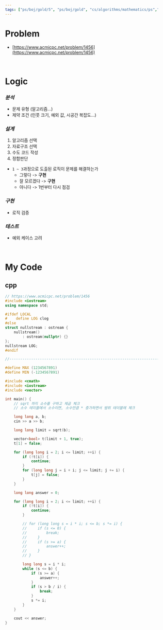 ```yaml
---
tags: ["ps/boj/gold/5", "ps/boj/gold", "cs/algorithms/mathematics/ps","cs/algorithms/number-theory/ps","cs/algorithms/primality-test/ps","cs/algorithms/sieve-of-eratosthenes/ps"]
---
```


# Problem
- [https://www.acmicpc.net/problem/1456](https://www.acmicpc.net/problem/1456)

<br/>

# Logic

### *분석*
- 문제 유형 (알고리즘...)
- 제약 조건 (인풋 크기, 예외 값, 시공간 복잡도...)

### *설계*
1. 알고리즘 선택
2. 자료구조 선택
3. 수도 코드 작성
4. 정합판단
  - `1 ~ 3`과정으로 도출된 로직이 문제를 해결하는가
    - 그렇다 -> **구현**
    - 잘 모르겠다 -> **구현**
    - 아니다 -> 1번부터 다시 점검

### *구현*
- 로직 검증

### *테스트*
- 예외 케이스 고려

<br/>

# My Code
## cpp
```cpp title="boj/1456.cpp"
// https://www.acmicpc.net/problem/1456
#include <iostream>
using namespace std;

#ifdef LOCAL
#    define LOG clog
#else
struct nullstream : ostream {
    nullstream()
        : ostream(nullptr) {}
};
nullstream LOG;
#endif

//--------------------------------------------------------------------------------------------------

#define MAX (1234567891)
#define MIN (-1234567891)

#include <cmath>
#include <iostream>
#include <vector>

int main() {
    // sqrt 까지 소수를 구하고 제곱 체크
    // 소수 테이블에서 소수이면, 소수만큼 * 증가하면서 범위 테이블에 체크

    long long a, b;
    cin >> a >> b;

    long long limit = sqrt(b);

    vector<bool> t(limit + 1, true);
    t[1] = false;

    for (long long i = 2; i <= limit; ++i) {
        if (!t[i]) {
            continue;
        }
        for (long long j = i + i; j <= limit; j += i) {
            t[j] = false;
        }
    }

    long long answer = 0;

    for (long long i = 2; i <= limit; ++i) {
        if (!t[i]) {
            continue;
        }

        // for (long long s = i * i; s <= b; s *= i) {
        //     if (s <= 0) {
        //         break;
        //     }
        //     if (s >= a) {
        //         answer++;
        //     }
        // }

        long long s = i * i;
        while (s <= b) {
            if (s >= a) {
                answer++;
            }
            if (s > b / i) {
                break;
            }
            s *= i;
        }
    }

    cout << answer;
}

```
